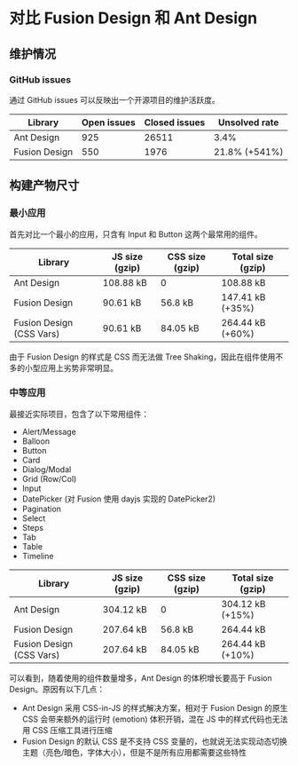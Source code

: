 # 对比 Fusion Design 和 Ant Design

## 维护情况

### GitHub issues

通过 GitHub issues 可以反映出一个开源项目的维护活跃度。

| Library       | Open issues | Closed issues | Unsolved rate |
| ------------- | ----------- | ------------- | ------------- |
| Ant Design    | 925         | 26511         | 3.4%          |
| Fusion Design | 550         | 1976          | 21.8% (+541%) |

## 构建产物尺寸

### 最小应用

首先对比一个最小的应用，只含有 Input 和 Button 这两个最常用的组件。

| Library                  | JS size (gzip) | CSS size (gzip) | Total size (gzip) |
| ------------------------ | -------------- | --------------- | ----------------- |
| Ant Design               | 108.88 kB      | 0               | 108.88 kB         |
| Fusion Design            | 90.61 kB       | 56.8 kB         | 147.41 kB (+35%)  |
| Fusion Design (CSS Vars) | 90.61 kB       | 84.05 kB        | 264.44 kB (+60%)  |

由于 Fusion Design 的样式是 CSS 而无法做 Tree Shaking，因此在组件使用不多的小型应用上劣势非常明显。

### 中等应用

最接近实际项目，包含了以下常用组件：

- Alert/Message
- Balloon
- Button
- Card
- Dialog/Modal
- Grid (Row/Col)
- Input
- DatePicker (对 Fusion 使用 dayjs 实现的 DatePicker2)
- Pagination
- Select
- Steps
- Tab
- Table
- Timeline

| Library                  | JS size (gzip) | CSS size (gzip) | Total size (gzip) |
| ------------------------ | -------------- | --------------- | ----------------- |
| Ant Design               | 304.12 kB      | 0               | 304.12 kB (+15%)  |
| Fusion Design            | 207.64 kB      | 56.8 kB         | 264.44 kB         |
| Fusion Design (CSS Vars) | 207.64 kB      | 84.05 kB        | 264.44 kB (+10%)  |

可以看到，随着使用的组件数量增多，Ant Design 的体积增长要高于 Fusion Design。原因有以下几点：

- Ant Design 采用 CSS-in-JS 的样式解决方案，相对于 Fusion Design 的原生 CSS 会带来额外的运行时 (emotion) 体积开销，混在 JS 中的样式代码也无法用 CSS 压缩工具进行压缩
- Fusion Design 的默认 CSS 是不支持 CSS 变量的，也就说无法实现动态切换主题（亮色/暗色，字体大小），但是不是所有应用都需要这些特性
